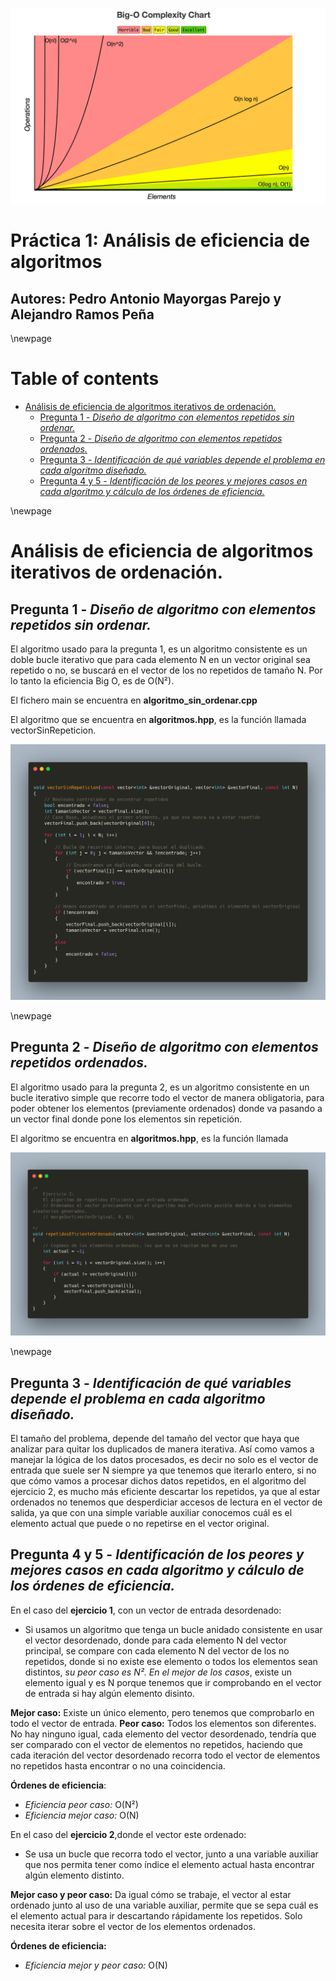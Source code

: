 ![](./img/title.png )



# Práctica 1: Análisis de eficiencia de algoritmos
## Autores: Pedro Antonio Mayorgas Parejo y Alejandro Ramos Peña

\newpage

# Table of contents
- [Análisis de eficiencia de algoritmos iterativos de ordenación.](#anlisis-de-eficiencia-de-algoritmos-iterativos-de-ordenacin)
  - [Pregunta 1 - *Diseño de algoritmo con elementos repetidos sin ordenar.*](#pregunta-1---diseo-de-algoritmo-con-elementos-repetidos-sin-ordenar)
  - [Pregunta 2 - *Diseño de algoritmo con elementos repetidos ordenados.*](#pregunta-2---diseo-de-algoritmo-con-elementos-repetidos-ordenados)
  - [Pregunta 3 - *Identificación de qué variables depende el problema en cada algoritmo diseñado.*](#pregunta-3---identificacin-de-qu-variables-depende-el-problema-en-cada-algoritmo-diseado)
  - [Pregunta 4 y 5 - *Identificación de los peores y mejores casos en cada algoritmo y cálculo de los órdenes de eficiencia.*](#pregunta-4-y-5---identificacin-de-los-peores-y-mejores-casos-en-cada-algoritmo-y-clculo-de-los-rdenes-de-eficiencia)

\newpage

# Análisis de eficiencia de algoritmos iterativos de ordenación.

## Pregunta 1 - *Diseño de algoritmo con elementos repetidos sin ordenar.*
El algoritmo usado para la pregunta 1, es un algoritmo consistente es un doble bucle iterativo que para cada elemento N en un vector original sea repetido o no, se buscará en el vector de los no repetidos de tamaño N. Por lo tanto la eficiencia Big O, es de O(N²).

El fichero main se encuentra en **algoritmo_sin_ordenar.cpp**

El algoritmo que se encuentra en **algoritmos.hpp**, es la función llamada vectorSinRepeticion.

![Función que contiene el algoritmo de vector sin ordenar](./img/algoritmo_no_eficiente_no_ordenado.png "Función que contiene el algoritmo del vector sin ordenar")

\newpage

## Pregunta 2 - *Diseño de algoritmo con elementos repetidos ordenados.*

El algoritmo usado para la pregunta 2, es un algoritmo consistente en un bucle iterativo simple que recorre todo el vector de manera obligatoria, para poder obtener los elementos (previamente ordenados) donde va pasando a un vector final donde pone los elementos sin repetición.

El algoritmo se encuentra en **algoritmos.hpp**, es la función llamada 

![Función que contiene el algoritmo de vector ordenado](./img/algoritmo_eficiente_ordenado.png "Función que contiene el algoritmo del vector sin ordenado")

\newpage

## Pregunta 3 - *Identificación de qué variables depende el problema en cada algoritmo diseñado.*

El tamaño del problema, depende del tamaño del vector que haya que analizar para quitar los duplicados de manera iterativa. Así como vamos a manejar la lógica de los datos procesados, es decir no solo es el vector de entrada que suele ser N siempre ya que tenemos que iterarlo entero, si no que cómo vamos a procesar dichos datos repetidos, en el algoritmo del ejercicio 2, es mucho más eficiente descartar los repetidos, ya que al estar ordenados no tenemos que desperdiciar accesos de lectura en el vector de salida, ya que con una simple variable auxiliar conocemos cuál es el elemento actual que puede o no repetirse en el vector original.


## Pregunta 4 y 5 - *Identificación de los peores y mejores casos en cada algoritmo y cálculo de los órdenes de eficiencia.*

En el caso del **ejercicio 1**, con un vector de entrada desordenado:

- Si usamos un algoritmo que tenga un bucle anidado consistente en usar el vector desordenado, donde para cada elemento N del vector principal, se compare con cada elemento N del vector de los no repetidos, donde si no existe ese elemento o todos los elementos sean distintos, *su peor caso es N².* *En el mejor de los casos*, existe un elemento igual y es N porque tenemos que ir comprobando en el vector de entrada si hay algún elemento disinto.

**Mejor caso:** Existe un único elemento, pero tenemos que comprobarlo en todo el vector de entrada.
**Peor caso:** Todos los elementos son diferentes. No hay ninguno igual, cada elemento del vector desordenado, tendría que ser comparado con el vector de elementos no repetidos, haciendo que cada iteración del vector desordenado recorra todo el vector de elementos no repetidos hasta encontrar o no una coincidencia.

**Órdenes de eficiencia**:

- *Eficiencia peor caso:* O(N²)
- *Eficiencia mejor caso:* O(N)

En el caso del **ejercicio 2**,donde el vector este ordenado:

- Se usa un bucle que recorra todo el vector, junto a una variable auxiliar que nos permita tener como índice el elemento actual hasta encontrar algún elemento distinto.

**Mejor caso y peor caso:** Da igual cómo se trabaje, el vector al estar ordenado junto al uso de una variable auxiliar, permite que se sepa cuál es el elemento actual para ir descartando rápidamente los repetidos. Solo necesita iterar sobre el vector de los elementos ordenados.

**Órdenes de eficiencia:**

- *Eficiencia mejor y peor caso:* O(N)
	
